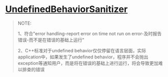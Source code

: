 # [UndefinedBehaviorSanitizer](https://clang.llvm.org/docs/UndefinedBehaviorSanitizer.html)

> NOTE: 
>
> 1、符合"error handling-report error on time not run on error-及时报告错误-而不是在错误的基础上运行"
>
> 2、C++标准对于undefined behavior仅仅停留在语言层面，实际application中，如果发生了undefined behavior，程序并不会抛出exception等通知用户，而是将在错误的基础上进行运行，将会导致更加难以排查的错误

